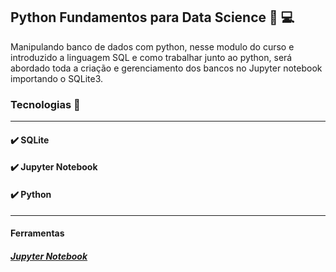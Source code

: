 ## Python Fundamentos para Data Science :snake: :computer:



Manipulando banco de dados com python, nesse modulo do curso e introduzido a linguagem SQL e como trabalhar junto ao python, será abordado toda a criação e gerenciamento dos bancos no Jupyter notebook importando o SQLite3.



### Tecnologias 🚀

------

#### :heavy_check_mark: SQLite

#### :heavy_check_mark: Jupyter Notebook

#### :heavy_check_mark: Python



------

#### Ferramentas

##### [Jupyter Notebook](https://jupyter.org/)



